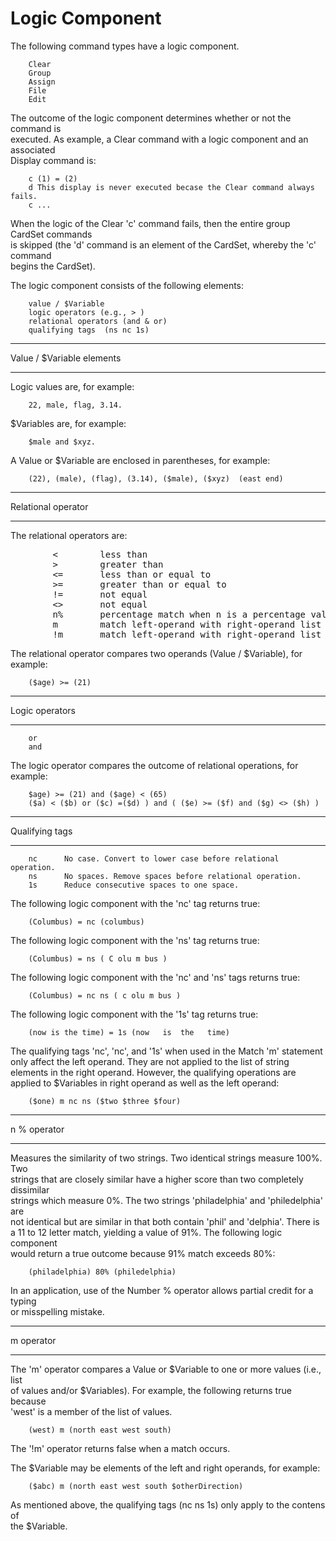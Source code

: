 <h1>Logic Component</h1>

<p>The following command types have a logic component.</p>

<pre><code>    Clear
    Group
    Assign
    File
    Edit
</code></pre>

<p>The outcome of the logic component determines whether or not the command is <br />
executed.  As example, a Clear command with a logic component and an associated <br />
Display command is:  </p>

<pre><code>    c (1) = (2)  
    d This display is never executed becase the Clear command always fails.  
    c ...
</code></pre>

<p>When the logic of the Clear 'c' command fails, then the entire group CardSet commands <br />
is skipped (the 'd' command is an element of the CardSet, whereby the 'c' command <br />
begins the CardSet). </p>

<p>The logic component consists of the following elements:  </p>

<pre><code>    value / $Variable  
    logic operators (e.g., &gt; )  
    relational operators (and &amp; or)
    qualifying tags  (ns nc 1s)
</code></pre>

<hr />

<p>Value / $Variable elements  </p>

<hr />

<p>Logic values are, for example:   </p>

<pre><code>    22, male, flag, 3.14.
</code></pre>

<p>$Variables are, for example:    </p>

<pre><code>    $male and $xyz.
</code></pre>

<p>A Value or $Variable are enclosed in parentheses, for example:   </p>

<pre><code>    (22), (male), (flag), (3.14), ($male), ($xyz)  (east end)
</code></pre>

<hr />

<p>Relational operator</p>

<hr />

<p>The relational operators are:</p>

<pre>
        <        less than
        >        greater than
        <=       less than or equal to
        >=       greater than or equal to
        !=       not equal
        <>       not equal
        n%       percentage match when n is a percentage value (see explanation below)
        m        match left-operand with right-operand list of items. (see explanation below)
        !m       match left-operand with right-operand list of items. (see explanation below)
</pre>

<p>The relational operator compares two operands (Value / $Variable), for example:  </p>

<pre><code>    ($age) &gt;= (21)
</code></pre>

<hr />

<p>Logic operators </p>

<hr />

<pre><code>    or
    and
</code></pre>

<p>The logic operator compares the outcome of relational operations, for example:</p>

<pre><code>    $age) &gt;= (21) and ($age) &lt; (65)
    ($a) &lt; ($b) or ($c) =($d) ) and ( ($e) &gt;= ($f) and ($g) &lt;&gt; ($h) )
</code></pre>

<hr />

<p>Qualifying tags</p>

<hr />

<pre><code>    nc      No case. Convert to lower case before relational operation.
    ns      No spaces. Remove spaces before relational operation.
    1s      Reduce consecutive spaces to one space.
</code></pre>

<p>The following logic component with the 'nc' tag returns true:  </p>

<pre><code>    (Columbus) = nc (columbus)
</code></pre>

<p>The following logic component with the 'ns' tag returns true:  </p>

<pre><code>    (Columbus) = ns ( C olu m bus )
</code></pre>

<p>The following logic component with the 'nc' and 'ns' tags returns true:  </p>

<pre><code>    (Columbus) = nc ns ( c olu m bus )
</code></pre>

<p>The following logic component with the '1s' tag returns true:</p>

<pre><code>    (now is the time) = 1s (now   is  the   time)
</code></pre>

<p>The qualifying tags 'nc', 'nc', and '1s' when used in the Match 'm' statement <br />
only affect the left operand. They are not applied to the list of string <br />
elements in the right operand. However, the qualifying operations are <br />
applied to $Variables in right operand as well as the left operand:</p>

<pre><code>    ($one) m nc ns ($two $three $four)
</code></pre>

<hr />

<p>n % operator   </p>

<hr />

<p>Measures the similarity of two strings. Two identical strings measure 100%. Two <br />
strings that are closely similar have a higher score than two completely dissimilar <br />
strings which measure 0%.  The two strings 'philadelphia' and 'philedelphia' are <br />
not identical but are similar in that both contain 'phil' and 'delphia'. There is <br />
a 11 to 12 letter match, yielding a value of 91%. The following logic component <br />
would return a true outcome because 91% match exceeds 80%:  </p>

<pre><code>    (philadelphia) 80% (philedelphia)
</code></pre>

<p>In an application, use of the Number % operator allows partial credit  for a typing <br />
or misspelling mistake.   </p>

<hr />

<p>m operator   </p>

<hr />

<p>The 'm' operator compares a Value or $Variable to one or more values (i.e., list <br />
of values and/or $Variables).  For example, the following returns true because <br />
'west' is a member of the list of values.  </p>

<pre><code>    (west) m (north east west south)
</code></pre>

<p>The '!m' operator returns false when a match occurs.</p>

<p>The $Variable may be elements of the left and right operands, for example:   </p>

<pre><code>    ($abc) m (north east west south $otherDirection)
</code></pre>

<p>As mentioned above, the qualifying tags (nc ns 1s) only apply to the contens of <br />
the $Variable.    </p>
